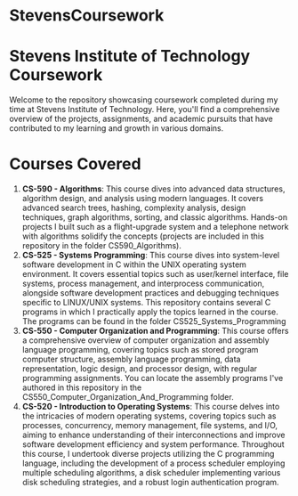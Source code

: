# StevensCoursework

# Stevens Institute of Technology Coursework

Welcome to the repository showcasing coursework completed during my time at Stevens Institute of Technology. Here, you'll find a comprehensive overview of the projects, assignments, and academic pursuits that have contributed to my learning and growth in various domains.

# Courses Covered

1. **CS-590 - Algorithms**: This course dives into advanced data structures, algorithm design, and analysis using modern languages. It covers advanced search trees, hashing, complexity analysis, design techniques, graph algorithms, sorting, and classic algorithms. Hands-on projects I built such as a flight-upgrade system and a telephone network with algorithms solidify the concepts (projects are included in this repository in the folder CS590_Algorithms).
2. **CS-525 - Systems Programming**: This course dives into system-level software development in C within the UNIX operating system environment. It covers essential topics such as user/kernel interface, file systems, process management, and interprocess communication, alongside software development practices and debugging techniques specific to LINUX/UNIX systems. This repository contains several C programs in which I practically apply the topics learned in the course. The programs can be found in the folder CS525_Systems_Programming
3. **CS-550 - Computer Organization and Programming**: This course offers a comprehensive overview of computer organization and assembly language programming, covering topics such as stored program computer structure, assembly language programming, data representation, logic design, and processor design, with regular programming assignments. You can locate the assembly programs I've authored in this repository in the CS550_Computer_Organization_And_Programming folder.
4. **CS-520 - Introduction to Operating Systems**: This course delves into the intricacies of modern operating systems, covering topics such as processes, concurrency, memory management, file systems, and I/O, aiming to enhance understanding of their interconnections and improve software development efficiency and system performance. Throughout this course, I undertook diverse projects utilizing the C programming language, including the development of a process scheduler employing multiple scheduling algorithms, a disk scheduler implementing various disk scheduling strategies, and a robust login authentication program.
